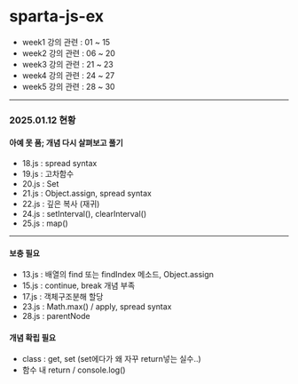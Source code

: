 # sparta-js-ex

- week1 강의 관련 : 01 ~ 15
- week2 강의 관련 : 06 ~ 20
- week3 강의 관련 : 21 ~ 23
- week4 강의 관련 : 24 ~ 27
- week5 강의 관련 : 28 ~ 30

---

### 2025.01.12 현황

#### 아예 못 품; 개념 다시 살펴보고 풀기

- 18.js : spread syntax
- 19.js : 고차함수
- 20.js : Set
- 21.js : Object.assign, spread syntax
- 22.js : 깊은 복사 (재귀)
- 24.js : setInterval(), clearInterval()
- 25.js : map()

---

#### 보충 필요

- 13.js : 배열의 find 또는 findIndex 메소드, Object.assign
- 15.js : continue, break 개념 부족
- 17.js : 객체구조분해 할당
- 23.js : Math.max() / apply, spread syntax
- 28.js : parentNode

#### 개념 확립 필요

- class : get, set (set에다가 왜 자꾸 return넣는 실수..)
- 함수 내 return / console.log()
